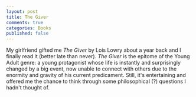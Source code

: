 ```yaml
---
layout: post
title: The Giver
comments: true
categories: Books
published: false
---
```


My girlfriend gifted me *The Giver* by Lois Lowry about a year back and I finally read it (better late than never). *The Giver* is the epitome of the Young Adult genre: a young protagonist whose life is instantly and surprisingly changed by a big event, now unable to connect with others due to the enormity and gravity of his current predicament. Still, it's entertaining and offered me the chance to think through some philosophical (?) questions I hadn't thought of.

###
